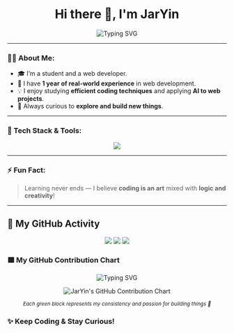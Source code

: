 <h1 align="center">Hi there 👋, I'm JarYin</h1>
<p align="center">
  <img src="https://readme-typing-svg.demolab.com?font=Fira+Code&size=22&pause=1000&color=36BCF7&center=true&vCenter=true&width=435&lines=I'm+a+Student+and+Web+Developer;I+love+Efficient+Coding+%26+AI;Always+Learning+New+Things!" alt="Typing SVG" />
</p>

---

### 🧑‍💻 About Me:

- 🎓 I’m a student and a web developer.
- 💼 I have **1 year of real-world experience** in web development.
- 💡 I enjoy studying **efficient coding techniques** and applying **AI to web projects**.
- 🔭 Always curious to **explore and build new things**.

---

### 🚀 Tech Stack & Tools:

<p align="center">
  <img src="https://skillicons.dev/icons?i=nextjs,angular,react,vue,nodejs,nestjs,express,dotnet,typescript,javascript,css,tailwind,postgresql,mongodb,figma,postman,python,cs,prisma,docker,firebase,supabase,notion" />
</p>

---

### ⚡ Fun Fact:
> Learning never ends — I believe **coding is an art** mixed with **logic and creativity**!

---
## 🧩 My GitHub Activity

<p align="center">
  <img src="https://github-readme-stats.vercel.app/api?username=JarYin&show_icons=true&theme=tokyonight" />
  <img src="https://github-readme-streak-stats.herokuapp.com?user=JarYin&theme=tokyonight" />
  <img src="https://github-readme-activity-graph.vercel.app/graph?username=JarYin&bg_color=1A1B27&color=70A5FD&line=38BDAE&point=FFFFFF&area=true&hide_border=true" />
</p>

### 🟩 My GitHub Contribution Chart

<p align="center">
  <img src="https://readme-typing-svg.demolab.com?font=Fira+Code&size=22&pause=1000&color=36BCF7&center=true&vCenter=true&width=435&lines=Every+Green+Square+Tells+a+Story;Code%2C+Commit%2C+Repeat!" alt="Typing SVG" />
</p>

<p align="center">
  <img src="https://ghchart.rshah.org/36bcf7/JarYin" alt="JarYin's GitHub Contribution Chart" />
</p>

<p align="center">
  <sub><i>Each green block represents my consistency and passion for building things 💚</i></sub>
</p>

### ✨ Keep Coding & Stay Curious!
